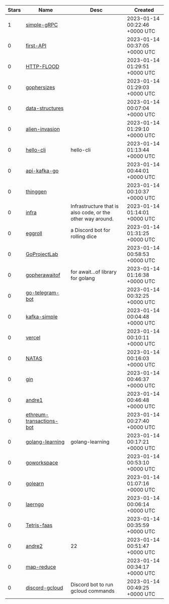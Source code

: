 | Stars | Name | Desc | Created | 
| ----- | ------- | ------------- | ------------- |
| 1 | [simple-gRPC](https://github.com/aminkosariii/simple-gRPC) |  | 2023-01-14 00:22:46 +0000 UTC |
| 0 | [first-API](https://github.com/nicolastoews/first-API) |  | 2023-01-14 00:37:05 +0000 UTC |
| 0 | [HTTP-FLOOD](https://github.com/QuangHuwngg/HTTP-FLOOD) |  | 2023-01-14 01:29:51 +0000 UTC |
| 0 | [gophersizes](https://github.com/notemptylist/gophersizes) |  | 2023-01-14 01:29:03 +0000 UTC |
| 0 | [data-structures](https://github.com/victorprb/data-structures) |  | 2023-01-14 00:07:04 +0000 UTC |
| 0 | [alien-invasion](https://github.com/joshLong145/alien-invasion) |  | 2023-01-14 01:29:10 +0000 UTC |
| 0 | [hello-cli](https://github.com/koki-develop/hello-cli) | hello-cli | 2023-01-14 01:13:44 +0000 UTC |
| 0 | [api-kafka-go](https://github.com/jeansferreira/api-kafka-go) |  | 2023-01-14 00:44:01 +0000 UTC |
| 0 | [thinggen](https://github.com/intob/thinggen) |  | 2023-01-14 00:10:37 +0000 UTC |
| 0 | [infra](https://github.com/wrk-grp/infra) | Infrastructure that is also code, or the other way around. | 2023-01-14 01:14:01 +0000 UTC |
| 0 | [eggroll](https://github.com/eggmilksoup/eggroll) | a Discord bot for rolling dice | 2023-01-14 01:31:25 +0000 UTC |
| 0 | [GoProjectLab](https://github.com/BennyIbarria/GoProjectLab) |  | 2023-01-14 00:58:53 +0000 UTC |
| 0 | [gopherawaitof](https://github.com/heavyairship/gopherawaitof) | for await...of library for golang | 2023-01-14 01:16:38 +0000 UTC |
| 0 | [go-telegram-bot](https://github.com/vcaldo/go-telegram-bot) |  | 2023-01-14 00:32:25 +0000 UTC |
| 0 | [kafka-simple](https://github.com/mochafiqri/kafka-simple) |  | 2023-01-14 00:04:48 +0000 UTC |
| 0 | [vercel](https://github.com/Raru8/vercel) |  | 2023-01-14 00:10:11 +0000 UTC |
| 0 | [NATAS](https://github.com/diogo-crcoelho/NATAS) |  | 2023-01-14 00:16:03 +0000 UTC |
| 0 | [gin](https://github.com/Muhammad-Ikhwan-Fathulloh/gin) |  | 2023-01-14 00:46:37 +0000 UTC |
| 0 | [andre1](https://github.com/andresilvestres/andre1) |  | 2023-01-14 00:46:48 +0000 UTC |
| 0 | [ethreum-transactions-bot](https://github.com/DarkNeon135/ethreum-transactions-bot) |  | 2023-01-14 00:27:40 +0000 UTC |
| 0 | [golang-learning](https://github.com/BiBamba/golang-learning) | golang-learning | 2023-01-14 00:17:21 +0000 UTC |
| 0 | [goworkspace](https://github.com/jaydubbaya/goworkspace) |  | 2023-01-14 00:53:10 +0000 UTC |
| 0 | [golearn](https://github.com/gustjd887/golearn) |  | 2023-01-14 01:07:16 +0000 UTC |
| 0 | [laerngo](https://github.com/biggestUaena24/laerngo) |  | 2023-01-14 00:06:14 +0000 UTC |
| 0 | [Tetris-faas](https://github.com/jc-su/Tetris-faas) |  | 2023-01-14 00:35:59 +0000 UTC |
| 0 | [andre2](https://github.com/andresilvestres/andre2) | 22 | 2023-01-14 00:51:47 +0000 UTC |
| 0 | [map-reduce](https://github.com/abhaasgoyal/map-reduce) |  | 2023-01-14 00:34:17 +0000 UTC |
| 0 | [discord-gcloud](https://github.com/jaredallard/discord-gcloud) | Discord bot to run gcloud commands | 2023-01-14 00:49:25 +0000 UTC |


